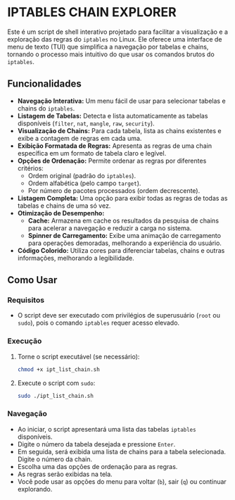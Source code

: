 # IPTABLES CHAIN EXPLORER

Este é um script de shell interativo projetado para facilitar a visualização e a exploração das regras do `iptables` no Linux. Ele oferece uma interface de menu de texto (TUI) que simplifica a navegação por tabelas e chains, tornando o processo mais intuitivo do que usar os comandos brutos do `iptables`.

## Funcionalidades

- **Navegação Interativa:** Um menu fácil de usar para selecionar tabelas e chains do `iptables`.
- **Listagem de Tabelas:** Detecta e lista automaticamente as tabelas disponíveis (`filter`, `nat`, `mangle`, `raw`, `security`).
- **Visualização de Chains:** Para cada tabela, lista as chains existentes e exibe a contagem de regras em cada uma.
- **Exibição Formatada de Regras:** Apresenta as regras de uma chain específica em um formato de tabela claro e legível.
- **Opções de Ordenação:** Permite ordenar as regras por diferentes critérios:
    - Ordem original (padrão do `iptables`).
    - Ordem alfabética (pelo campo `target`).
    - Por número de pacotes processados (ordem decrescente).
- **Listagem Completa:** Uma opção para exibir todas as regras de todas as tabelas e chains de uma só vez.
- **Otimização de Desempenho:**
    - **Cache:** Armazena em cache os resultados da pesquisa de chains para acelerar a navegação e reduzir a carga no sistema.
    - **Spinner de Carregamento:** Exibe uma animação de carregamento para operações demoradas, melhorando a experiência do usuário.
- **Código Colorido:** Utiliza cores para diferenciar tabelas, chains e outras informações, melhorando a legibilidade.

## Como Usar

### Requisitos

- O script deve ser executado com privilégios de superusuário (`root` ou `sudo`), pois o comando `iptables` requer acesso elevado.

### Execução

1.  Torne o script executável (se necessário):
    ```bash
    chmod +x ipt_list_chain.sh
    ```

2.  Execute o script com `sudo`:
    ```bash
    sudo ./ipt_list_chain.sh
    ```

### Navegação

- Ao iniciar, o script apresentará uma lista das tabelas `iptables` disponíveis.
- Digite o número da tabela desejada e pressione `Enter`.
- Em seguida, será exibida uma lista de chains para a tabela selecionada. Digite o número da chain.
- Escolha uma das opções de ordenação para as regras.
- As regras serão exibidas na tela.
- Você pode usar as opções do menu para voltar (`b`), sair (`q`) ou continuar explorando.
